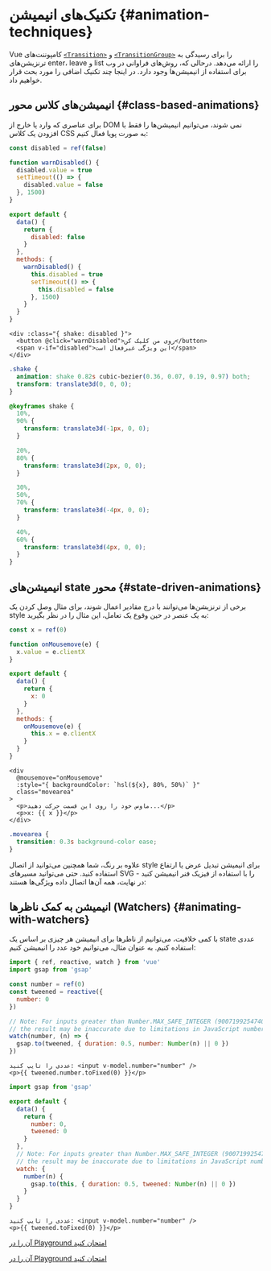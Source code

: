 <script setup>
import ElasticHeader from './demos/ElasticHeader.vue'
import DisabledButton from './demos/DisabledButton.vue'
import Colors from './demos/Colors.vue'
import AnimateWatcher from './demos/AnimateWatcher.vue'
</script>

# تکنیک‌های انیمیشن {#animation-techniques}

Vue کامپوننت‌های [`<Transition>`](/guide/built-ins/transition) و [`<TransitionGroup>`](/guide/built-ins/transition-group) را برای رسیدگی به ترنزیشن‌های enter، leave و list را ارائه می‌دهد. درحالی که، روش‌های فراوانی در وب برای استفاده از انیمیشن‌ها وجود دارد. در اینجا چند تکنیک اضافی را مورد بحث قرار خواهیم داد.

## انیمیشن‌های کلاس محور {#class-based-animations}

برای عناصری که وارد یا خارج از DOM نمی شوند، می‌توانیم انیمیشن‌ها را فقط با افزودن یک کلاس CSS به صورت پویا فعال کنیم:

<div class="composition-api">

```js
const disabled = ref(false)

function warnDisabled() {
  disabled.value = true
  setTimeout(() => {
    disabled.value = false
  }, 1500)
}
```

</div>
<div class="options-api">

```js
export default {
  data() {
    return {
      disabled: false
    }
  },
  methods: {
    warnDisabled() {
      this.disabled = true
      setTimeout(() => {
        this.disabled = false
      }, 1500)
    }
  }
}
```

</div>

```vue-html
<div :class="{ shake: disabled }">
  <button @click="warnDisabled">روی من کلیک کن</button>
  <span v-if="disabled">این ویژگی غیرفعال است</span>
</div>
```

```css
.shake {
  animation: shake 0.82s cubic-bezier(0.36, 0.07, 0.19, 0.97) both;
  transform: translate3d(0, 0, 0);
}

@keyframes shake {
  10%,
  90% {
    transform: translate3d(-1px, 0, 0);
  }

  20%,
  80% {
    transform: translate3d(2px, 0, 0);
  }

  30%,
  50%,
  70% {
    transform: translate3d(-4px, 0, 0);
  }

  40%,
  60% {
    transform: translate3d(4px, 0, 0);
  }
}
```

<DisabledButton />

## انیمیشن‌های state محور {#state-driven-animations}

برخی از ترنزیشن‌ها می‌توانند با درج مقادیر اعمال شوند، برای مثال وصل کردن یک style به یک عنصر در حین وقوع یک تعامل، این مثال را در نظر بگیرید:

<div class="composition-api">

```js
const x = ref(0)

function onMousemove(e) {
  x.value = e.clientX
}
```

</div>
<div class="options-api">

```js
export default {
  data() {
    return {
      x: 0
    }
  },
  methods: {
    onMousemove(e) {
      this.x = e.clientX
    }
  }
}
```

</div>

```vue-html
<div
  @mousemove="onMousemove"
  :style="{ backgroundColor: `hsl(${x}, 80%, 50%)` }"
  class="movearea"
>
  <p>ماوس خود را روی این قسمت حرکت دهید...</p>
  <p>x: {{ x }}</p>
</div>
```

```css
.movearea {
  transition: 0.3s background-color ease;
}
```

<Colors />

علاوه بر رنگ، شما همچنین می‌توانید از اتصال style برای انیمیشن تبدیل عرض یا ارتفاع استفاده کنید. حتی می‌توانید مسیرهای SVG را با استفاده از فیزیک فنر انیمیشن کنید - در نهایت، همه آن‌ها اتصال داده ویژگی‌ها هستند:

<ElasticHeader />

## انیمیشن به کمک ناظرها (Watchers) {#animating-with-watchers}

با کمی خلاقیت، می‌توانیم از ناظرها برای انیمیشن هر چیزی بر اساس یک state عددی استفاده کنیم. به عنوان مثال، می‌توانیم خود عدد را انیمیشن کنیم:

<div class="composition-api">

```js
import { ref, reactive, watch } from 'vue'
import gsap from 'gsap'

const number = ref(0)
const tweened = reactive({
  number: 0
})

// Note: For inputs greater than Number.MAX_SAFE_INTEGER (9007199254740991),
// the result may be inaccurate due to limitations in JavaScript number precision.
watch(number, (n) => {
  gsap.to(tweened, { duration: 0.5, number: Number(n) || 0 })
})
```

```vue-html
عددی را تایپ کنید: <input v-model.number="number" />
<p>{{ tweened.number.toFixed(0) }}</p>
```

</div>
<div class="options-api">

```js
import gsap from 'gsap'

export default {
  data() {
    return {
      number: 0,
      tweened: 0
    }
  },
  // Note: For inputs greater than Number.MAX_SAFE_INTEGER (9007199254740991),
  // the result may be inaccurate due to limitations in JavaScript number precision.
  watch: {
    number(n) {
      gsap.to(this, { duration: 0.5, tweened: Number(n) || 0 })
    }
  }
}
```

```vue-html
عددی را تایپ کنید: <input v-model.number="number" />
<p>{{ tweened.toFixed(0) }}</p>
```

</div>

<AnimateWatcher />

<div class="composition-api">

[آن را در Playground امتحان کنید](https://play.vuejs.org/#eNpNUstygzAM/BWNLyEzBDKd6YWSdHrpsacefSGgJG7xY7BImhL+vTKv9ILllXYlr+jEm3PJpUWRidyXjXIEHql1e2mUdrYh6KDBY8yfoiR1wRiuBZVn6OHYWA0r5q6W2pMv3ISHkBPSlNZ4AtPqAzawC2LRdj3DdEU0WA34qB910sBUnsFWmp6LpRmaRo9UHMLIrGG3h4EBQ/OEbDRpxjx51TYFKWtYKHmOF9WP4Qzs+x22EDoA9NLwmaejC/x+vhBqVxeEfAPIK3WBsi6830lRobZSDDjA580hFIt8roxrCS4bbSuskxFmzhhIAenEy92id1CnzZzfd91szETmZ72rH6zYOej7PA3rYXrKE3GUp//m5KunWx3C5CE6enS0hjZXVKczZXCwdfWyoF79YgZPqBliJ9iGSUTEYlzuRrO9X94a/lUGNTklvBTZvAMpwhYCIMWZyPksTVvjvk9JaXUacq9sSlujFJPnvej/AElH3FQ=)

</div>
<div class="options-api">

[آن را در Playground امتحان کنید](https://play.vuejs.org/#eNpNUctugzAQ/JWVLyESj6hSL5Sm6qXHnnr0xYENuAXbwus8Svj3GlxIJEvendHMvgb2bkx6cshyVtiyl4b2XMnO6J6gtsLAsdcdbKZwwxVXeJmpCo/CtQQDVwCVIBFtQwzQI7leLRmAct0B+xx28YLQGVFh5aGAjNM3zvRZUNnkizhII7V6w9xTSjqiRtoYBqhcL0hq5c3S5/hu/blKbzfYwbh9LMWVf0W2zusTws60gnDK6OtqEMTaeSGVcQSnpNMVtmmAXzkLAWeQzarCQNkKaz1zkHWysPthWNryjX/IC1bRbgvjWGTG64rssbQqLF3bKUzvHmH6o1aUnFHWDeVw0G31sqJW/mIOT9h5KEw2m7CYhUsmnV/at9XKX3n24v+E5WxdNmfTbieAs4bI2DzLnDI/dVrqLpu4Nz+/a5GzZYls/AM3dcFx)

</div>
